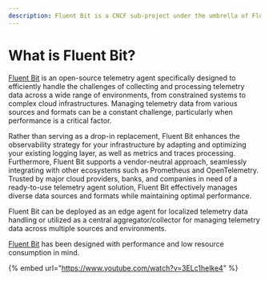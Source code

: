 ```yaml
---
description: Fluent Bit is a CNCF sub-project under the umbrella of Fluentd
---
```


# What is Fluent Bit?



[Fluent Bit](https://fluentbit.io) is an open-source telemetry agent specifically designed to efficiently handle the challenges of collecting and processing telemetry data across a wide range of environments, from constrained systems to complex cloud infrastructures. Managing telemetry data from various sources and formats can be a constant challenge, particularly when performance is a critical factor.

Rather than serving as a drop-in replacement, Fluent Bit enhances the observability strategy for your infrastructure by adapting and optimizing your existing logging layer, as well as metrics and traces processing. Furthermore, Fluent Bit supports a vendor-neutral approach, seamlessly integrating with other ecosystems such as Prometheus and OpenTelemetry. Trusted by major cloud providers, banks, and companies in need of a ready-to-use telemetry agent solution, Fluent Bit effectively manages diverse data sources and formats while maintaining optimal performance.

Fluent Bit can be deployed as an edge agent for localized telemetry data handling or utilized as a central aggregator/collector for managing telemetry data across multiple sources and environments.

[Fluent Bit](https://fluentbit.io) has been designed with performance and low resource consumption in mind.

{% embed url="https://www.youtube.com/watch?v=3ELc1helke4" %}
